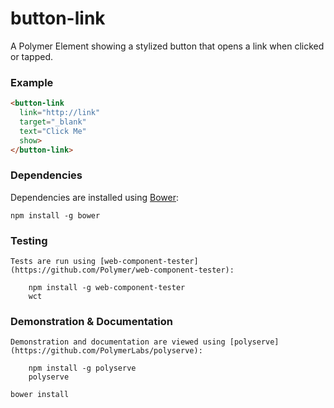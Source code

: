 # button-link

A Polymer Element showing a stylized button that opens a link when clicked or tapped.

### Example
```html
<button-link
  link="http://link"
  target="_blank"
  text="Click Me"
  show>
</button-link>
```

### Dependencies

Dependencies are installed using [Bower](http://bower.io/):

    npm install -g bower

### Testing

    Tests are run using [web-component-tester](https://github.com/Polymer/web-component-tester):

        npm install -g web-component-tester
        wct

### Demonstration & Documentation

    Demonstration and documentation are viewed using [polyserve](https://github.com/PolymerLabs/polyserve):

        npm install -g polyserve
        polyserve

    bower install
